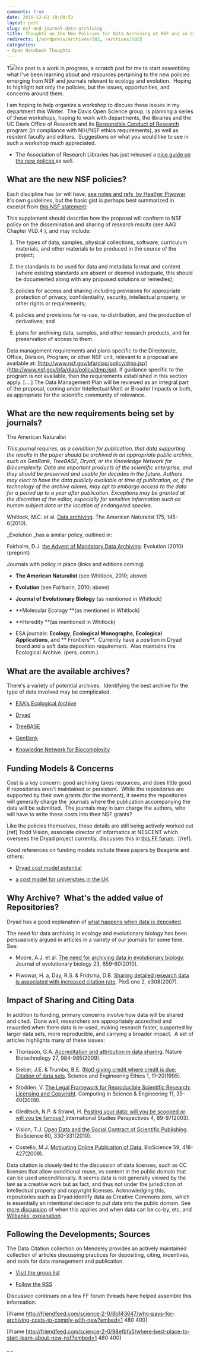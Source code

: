 ```yaml
---
comments: true
date: 2010-12-03 19:08:53
layout: post
slug: nsf-and-journal-data-archiving
title: Thoughts on the New Policies for Data Archiving at NSF and in Common Journals
redirects: [/wordpress/archives/502, /archives/502]
categories:
- Open Notebook Thoughts
---
```


T[![](http://www.carlboettiger.info/wp-content/uploads/2010/12/da_vinci-300x200.jpg)](http://www.carlboettiger.info/wp-content/uploads/2010/12/da_vinci.jpg)his post is a work in progress, a scratch pad for me to start assembling what I've been learning about and resources pertaining to the new policies emerging from NSF and journals relevant to ecology and evolution.  Hoping to highlight not only the policies, but the issues, opportunities, and concerns around them.

I am hoping to help organize a workshop to discuss these issues in my department this Winter.  The Davis Open Science group, is planning a series of these workshops, hoping to work with departments, the libraries and the UC Davis Office of Research and its [Responsible Conduct of Research ](http://www.research.ucdavis.edu/home.cfm?id=OVC,10,1622,2065)program (in compliance with NIH/NSF ethics requirements), as well as resident faculty and editors.  Suggestions on what you would like to see in such a workshop much appreciated.



	
  * The Association of Research Libraries has just released a [nice guide on the new polices ](http://www.arl.org/rtl/eresearch/escien/nsf/index.shtml)as well.




## What are the new NSF policies?


Each discipline has (or will have, [see notes and refs  by Heather Piwowar ](http://researchremix.wordpress.com/2010/11/15/nsf-where) it's own guidelines, but the basic gist is perhaps best summarized in excerpt from [this NSF statement](http://www.nsf.gov/pubs/policydocs/pappguide/nsf11001/gpg_2.jsp#dmp):

This supplement should describe  how the proposal will conform to NSF  policy on the dissemination and  sharing of research results (see AAG  Chapter VI.D.4 ), and may include:



	
  1. The types of data, samples, physical collections, software,   curriculum materials, and other materials to be produced in the course   of the project;

	
  2. the standards to be used for data and metadata format and content   (where existing standards are absent or deemed inadequate, this should   be documented along with any proposed solutions or remedies);

	
  3. policies for access and sharing including provisions for   appropriate protection of privacy, confidentiality, security,   intellectual property, or other rights or requirements;

	
  4. policies and provisions for re-use, re-distribution, and the production of derivatives; and

	
  5. plans for archiving data, samples, and other research products, and for preservation of access to them.


Data management requirements and plans specific to the Directorate,   Office, Division, Program, or other NSF unit, relevant to a proposal are   available at: [http://www.nsf.gov/bfa/dias/policy/dmp.jsp](http://www.nsf.gov/bfa/dias/policy/dmp.jsp). If guidance specific to the program is not available, then the requirements established in this section apply.
[....]
The Data Management Plan will be  reviewed as an integral part of the  proposal, coming under Intellectual  Merit or Broader Impacts or both,  as appropriate for the scientific  community of relevance.


## What are the new requirements being set by journals?


The American Naturalist

_This journal requires, as a condition for publication, that data   supporting the results in the paper should be archived in an appropriate   public archive, such as GenBank, TreeBASE, Dryad, or the Knowledge   Network for Biocomplexity. Data are important products of the scientific   enterprise, and they should be preserved and usable for decades in the   future. Authors may elect to have the data publicly available at time  of  publication, or, if the technology of the archive allows, may opt to   embargo access to the data for a period up to a year after  publication.  Exceptions may be granted at the discretion of the editor,  especially  for sensitive information such as human subject data or the  location  of endangered species._

﻿Whitlock, M.C. et al. [Data archiving](http://www.ncbi.nlm.nih.gov/pubmed/20073990). The American Naturalist 175, 145-6(2010).

_Evolution _has a similar policy, outlined in:

﻿Fairbairn, D.J. [the Advent of Mandatory Data Archiving](http://doi.wiley.com/10.1111/j.1558-5646.2010.01182.x). Evolution (2010) (preprint)

Journals with policy in place (links and editions coming)



	
  * **The American Naturalist** (see Whitlock, 2010; above)

	
  * **Evolution** (see Fairbarin, 2010; above)

	
  * **Journal of Evolutionary Biology** (as mentioned in Whitlock)

	
  * **Molecular Ecology **(as mentioned in Whitlock)

	
  * **Heredity **(as mentioned in Whitlock)

	
  * ESA journals: **Ecology**, **Ecological** **Monographs**, **Ecological** **Applications**, and ** Frontiers**.  Currently have a position in Dryad board and a soft data deposition requirement.  Also maintains the Ecological Archive. (pers. comm.)




## What are the available archives?


There's a variety of potential archives.  Identifying the best archive for the type of data involved may be complicated.



	
  * [ESA's Ecological Archive](http://esapubs.org/archive/default.htm)

	
  * [Dryad](http://datadryad.org/)

	
  * [TreeBASE](http://www.treebase.org/treebase-web/home.html)

	
  * [GenBank](http://www.ncbi.nlm.nih.gov/genbank/)

	
  * [Knowledge Network for Biocomplexity](http://knb.ecoinformatics.org/index.jsp)




## Funding Models & Concerns


Cost is a key concern: good archiving takes resources, and does little good if repositories aren't maintained or persistent.  While the repositories are supported by their own grants (for the moment), it seems the repositories will generally charge the  journals where the publication accompanying the data will be submitted.  The journals may in turn charge the authors, who will have to write these costs into their NSF grants?

Like the policies themselves, these details are still being actively worked out [ref] Todd Vision, associate director of informatics at NESCENT which oversees the Dryad project currently, discusses this in [this FF forum](http://ff.im/uGFbn).  [/ref].

Good references on funding models include these papers by Beagerie and others:



	
  * [Dryad cost model potential](http://bit.ly/fPX0Nm)

	
  * [a cost model for universities in the UK](http://www.jisc.ac.uk/media/documents/publications/keepingresearchdatasafe0408.pdf)




## Why Archive?  What's the added value of Repositories?


Dryad has a good explanation of [what happens when data is deposited](http://blog.datadryad.org/2010/12/02/what-happens-after-you-submit-your-data-to-dryad/).

The need for data archiving in ecology and evolutionary biology has been persuasively argued in articles in a variety of our journals for some time.    See:



	
  * Moore, A.J. et al. [The need for archiving data in evolutionary biology. ](http://www.ncbi.nlm.nih.gov/pubmed/20149022)Journal of evolutionary biology 23, 659-60(2010).

	
  * ﻿Piwowar, H. a, Day, R.S. & Fridsma, D.B. [Sharing detailed research data is associated with increased citation rate](http://www.ncbi.nlm.nih.gov/pubmed/17375194). PloS one 2, e308(2007).




## Impact of Sharing and Citing Data


In addition to funding, primary concerns involve how data will be shared and cited.  Done well, researchers are appropriately accredited and rewarded when there data is re-used, making research faster, supported by larger data sets, more reproducible, and carrying a broader impact.  A set of articles highlights many of these issues:



	
  * ﻿﻿﻿Thorisson, G.A. [Accreditation and attribution in data sharing](http://dx.doi.org/10.1038/nbt1109-984b). Nature Biotechnology 27, 984-985(2009).

	
  * Sieber, J.E. & Trumbo, B.E. [(Not) giving credit where credit is due: Citation of data sets](http://www.springerlink.com/index/10.1007/BF02628694). Science and Engineering Ethics 1, 11-20(1995).

	
  * Stodden, V. [The Legal Framework for Reproducible Scientific Research: Licensing and Copyright](http://ieeexplore.ieee.org/lpdocs/epic03/wrapper.htm?arnumber=4720221). Computing in Science & Engineering 11, 35-40(2009).

	
  * Gleditsch, N.P. & Strand, H. [Posting your data: will you be scooped or will you be famous? ](http://www.prio.no/Research-and-Publications/Publication/?oid=55406)International Studies Perspectives 4, 89-97(2003).

	
  * ﻿Vision, T.J. [Open Data and the Social Contract of Scientific Publishing](http://caliber.ucpress.net/doi/abs/10.1525/bio.2010.60.5.2). BioScience 60, 330-331(2010).

	
  * ﻿Costello, M.J. [Motivating Online Publication of Data.](http://caliber.ucpress.net/doi/abs/10.1525/bio.2009.59.5.9) BioScience 59, 418-427(2009).


Data citation is closely tied to the discussion of data licenses, such as CC licenses that allow conditional reuse, vs content in the public domain that can be used unconditionally.  It seems data is not generally viewed by the law as a creative work but as fact, and thus not under the jurisdiction of intellectual property and copyright licenses.  Acknowledging this, repositories such as Dryad identify data as Creative Commons zero, which is essentially an intentional decision to put data into the public domain.  See [more discussion](http://friendfeed.com/opensci-info/3dfde7f6/where-do-you-point-to-for-explanation-of-why-data) of when this applies and when data can be cc-by, etc, and [Wilbanks' explanation](http://sciencecommons.org/weblog/archives/2009/11/19/remembering-babel-open-data-sharing-integration/).


## Following the Developments; Sources


The Data Citation collection on Mendeley provides an actively maintained collection of articles discussing practices for depositing, citing, incentives, and tools for data management and publication.



	
  * [Visit the group list](http://www.mendeley.com/groups/544621/data-citation/)

	
  * [Follow the RSS](http://www.mendeley.com/groups/544621/data-citation/feed/rss)


Discussion continues on a few FF forum threads have helped assemble this information:

[iframe http://friendfeed.com/science-2-0/8b143647/who-pays-for-archiving-costs-to-comply-with-new?embed=1 480 400]

[iframe http://friendfeed.com/science-2-0/98efbfa5/where-best-place-to-start-learn-about-new-nsf?embed=1 480 400]

_
_
